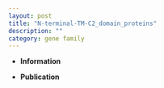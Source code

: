 ```yaml
---
layout: post
title: "N-terminal-TM-C2_domain_proteins"
description: ""
category: gene family
---
```


* **Information**  

* **Publication**  


